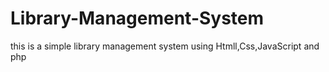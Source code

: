 # Library-Management-System
this is a simple library management system using Htmll,Css,JavaScript and php
